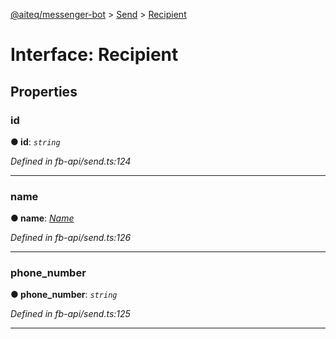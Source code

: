 [@aiteq/messenger-bot](../README.md) > [Send](../modules/send.md) > [Recipient](../interfaces/send.recipient.md)



# Interface: Recipient


## Properties
<a id="id"></a>

###  id

**●  id**:  *`string`* 

*Defined in fb-api/send.ts:124*





___

<a id="name"></a>

###  name

**●  name**:  *[Name](send.name.md)* 

*Defined in fb-api/send.ts:126*





___

<a id="phone_number"></a>

###  phone_number

**●  phone_number**:  *`string`* 

*Defined in fb-api/send.ts:125*





___


